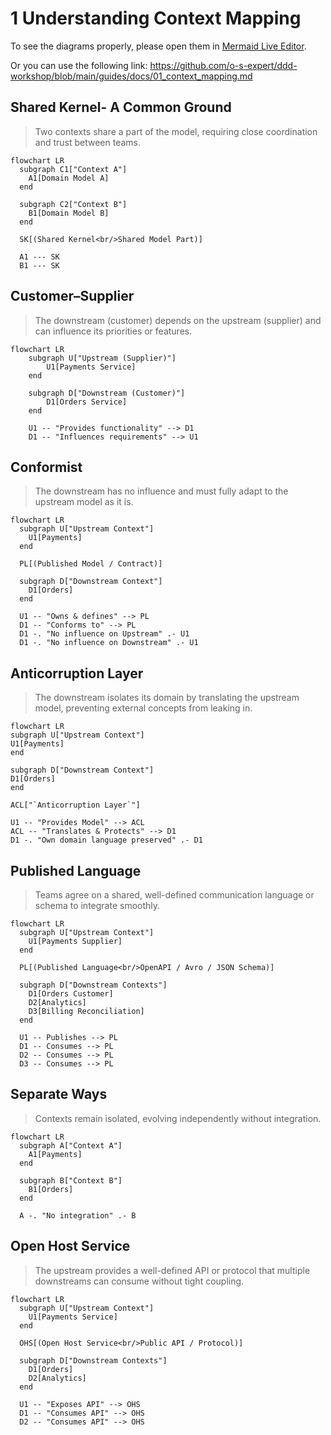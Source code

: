 # 1 Understanding Context Mapping

To see the diagrams properly, please open them in [Mermaid Live Editor](https://mermaid-js.github.io/mermaid-live-editor).

Or you can use the following link: https://github.com/o-s-expert/ddd-workshop/blob/main/guides/docs/01_context_mapping.md

## Shared Kernel- A Common Ground

> Two contexts share a part of the model, requiring close coordination and trust between teams.

```mermaid
flowchart LR
  subgraph C1["Context A"]
    A1[Domain Model A]
  end

  subgraph C2["Context B"]
    B1[Domain Model B]
  end

  SK[(Shared Kernel<br/>Shared Model Part)]

  A1 --- SK
  B1 --- SK
```

## Customer–Supplier

> The downstream (customer) depends on the upstream (supplier) and can influence its priorities or features.

```mermaid
flowchart LR
    subgraph U["Upstream (Supplier)"]
        U1[Payments Service]
    end

    subgraph D["Downstream (Customer)"]
        D1[Orders Service]
    end

    U1 -- "Provides functionality" --> D1
    D1 -- "Influences requirements" --> U1
```

## Conformist

> The downstream has no influence and must fully adapt to the upstream model as it is.


```mermaid
flowchart LR
  subgraph U["Upstream Context"]
    U1[Payments]
  end

  PL[(Published Model / Contract)]

  subgraph D["Downstream Context"]
    D1[Orders]
  end

  U1 -- "Owns & defines" --> PL
  D1 -- "Conforms to" --> PL
  D1 -. "No influence on Upstream" .- U1
  D1 -. "No influence on Downstream" .- U1
```

## Anticorruption Layer

> The downstream isolates its domain by translating the upstream model, preventing external concepts from leaking in.


```mermaid
flowchart LR
subgraph U["Upstream Context"]
U1[Payments]
end

subgraph D["Downstream Context"]
D1[Orders]
end

ACL["`Anticorruption Layer`"]

U1 -- "Provides Model" --> ACL
ACL -- "Translates & Protects" --> D1
D1 -. "Own domain language preserved" .- D1
```

## Published Language

> Teams agree on a shared, well-defined communication language or schema to integrate smoothly.
 
```mermaid
flowchart LR
  subgraph U["Upstream Context"]
    U1[Payments Supplier]
  end

  PL[(Published Language<br/>OpenAPI / Avro / JSON Schema)]

  subgraph D["Downstream Contexts"]
    D1[Orders Customer]
    D2[Analytics]
    D3[Billing Reconciliation]
  end

  U1 -- Publishes --> PL
  D1 -- Consumes --> PL
  D2 -- Consumes --> PL
  D3 -- Consumes --> PL
```

## Separate Ways

> Contexts remain isolated, evolving independently without integration.

```mermaid
flowchart LR
  subgraph A["Context A"]
    A1[Payments]
  end

  subgraph B["Context B"]
    B1[Orders]
  end

  A -. "No integration" .- B
```

## Open Host Service

> The upstream provides a well-defined API or protocol that multiple downstreams can consume without tight coupling.

```mermaid
flowchart LR
  subgraph U["Upstream Context"]
    U1[Payments Service]
  end

  OHS[(Open Host Service<br/>Public API / Protocol)]

  subgraph D["Downstream Contexts"]
    D1[Orders]
    D2[Analytics]
  end

  U1 -- "Exposes API" --> OHS
  D1 -- "Consumes API" --> OHS
  D2 -- "Consumes API" --> OHS
```